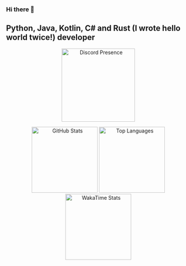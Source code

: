 ### Hi there 👋

## Python, Java, Kotlin, C# and Rust (I wrote hello world twice!) developer

<p align="center">
  <img alt="Discord Presence" src="https://lanyard.cnrad.dev/api/795651331721265153?idleMessage=Slacking&theme=dark&borderRadius=15px&hideBadges=true" height=200>
</p>
<p align="center">
  <img alt="GitHub Stats" src="https://github-readme-stats.vercel.app/api?username=GacekKosmatek&show_icons=true&count_private=true&icon_color=2c70cc&text_color=999999&bg_color=1a1c1f" height=180>
  <img alt="Top Languages" src="https://github-readme-stats.vercel.app/api/top-langs/?username=GacekKosmatek&langs_count=6&layout=compact&text_color=999999&bg_color=1a1c1f&hide=ShaderLab,HLSL" height=180>
  <img alt="WakaTime Stats" src="https://github-readme-stats.vercel.app/api/wakatime?username=GacekKosmatek&layout=compact&text_color=999999&bg_color=1a1c1f" height=180>
</p>
